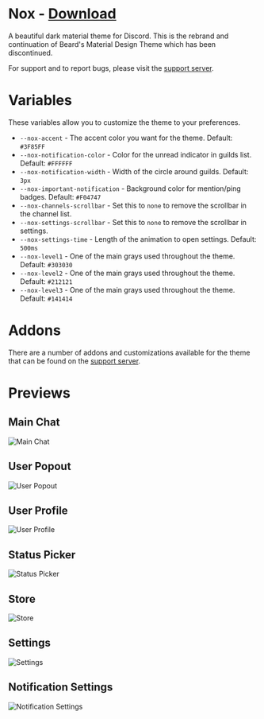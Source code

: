 # Nox - [Download](http://betterdiscord.net/ghdl/?url=https://raw.githubusercontent.com/rauenzi/Nox/master/release/Nox.theme.css)

A beautiful dark material theme for Discord. This is the rebrand and continuation of Beard's Material Design Theme which has been discontinued.

For support and to report bugs, please visit the [support server](http://bit.ly/BMTserver).

# Variables

These variables allow you to customize the theme to your preferences.

 - `--nox-accent` - The accent color you want for the theme. Default: `#3F85FF`
 - `--nox-notification-color` - Color for the unread indicator in guilds list. Default: `#FFFFFF`
 - `--nox-notification-width` - Width of the circle around guilds. Default: `3px`
 - `--nox-important-notification` - Background color for mention/ping badges. Default: `#F04747`
 - `--nox-channels-scrollbar` - Set this to `none` to remove the scrollbar in the channel list.
 - `--nox-settings-scrollbar` - Set this to `none` to remove the scrollbar in settings.
 - `--nox-settings-time` - Length of the animation to open settings. Default: `500ms`
 - `--nox-level1` - One of the main grays used throughout the theme. Default: `#303030`
 - `--nox-level2` - One of the main grays used throughout the theme. Default: `#212121`
 - `--nox-level3` - One of the main grays used throughout the theme. Default: `#141414`

 # Addons

There are a number of addons and customizations available for the theme that can be found on the [support server](http://bit.ly/BMTserver).

# Previews

## Main Chat
![Main Chat](https://i.zackrauen.com/K4Vt3Y.png)

## User Popout
![User Popout](https://i.zackrauen.com/jxCR54.png)

## User Profile
![User Profile](https://i.zackrauen.com/XF0k1X.png)

## Status Picker
![Status Picker](https://i.zackrauen.com/LJ7LLX.png)

## Store
![Store](https://i.zackrauen.com/MraKGe.png)

## Settings
![Settings](https://i.zackrauen.com/vGEeJs.png)

## Notification Settings
![Notification Settings](https://i.zackrauen.com/McBetP.png)
